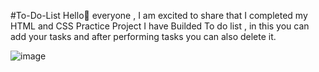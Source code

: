 #To-Do-List
Hello👋 everyone , 
I am excited to share that I completed my HTML and CSS Practice Project
I have Builded To do list , in this you can add your tasks and after performing tasks you can also delete it.

![image](https://user-images.githubusercontent.com/95423064/235300710-de7efc17-d395-49af-b6fd-9f389293b110.png)




